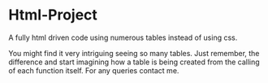 # Html-Project
A fully html driven code using numerous tables instead of using css.

You might find it very intriguing seeing so many tables.
Just remember, the <tr> <td> difference and start imagining how a table is being created from the calling of each function itself.
For any queries contact me.

